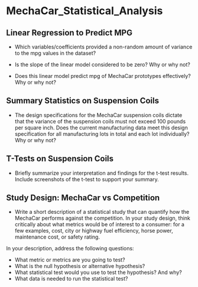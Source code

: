 # MechaCar_Statistical_Analysis



## Linear Regression to Predict MPG

* Which variables/coefficients provided a non-random amount of variance to the mpg values in the dataset?



* Is the slope of the linear model considered to be zero? Why or why not?



* Does this linear model predict mpg of MechaCar prototypes effectively? Why or why not?



## Summary Statistics on Suspension Coils

* The design specifications for the MechaCar suspension coils dictate that the variance of the suspension coils must not exceed 100 pounds per square inch. Does the current manufacturing data meet this design specification for all manufacturing lots in total and each lot individually? Why or why not?



## T-Tests on Suspension Coils

* Briefly summarize your interpretation and findings for the t-test results. Include screenshots of the t-test to support your summary.



## Study Design: MechaCar vs Competition

* Write a short description of a statistical study that can quantify how the MechaCar performs against the competition. In your study design, think critically about what metrics would be of interest to a consumer: for a few examples, cost, city or highway fuel efficiency, horse power, maintenance cost, or safety rating.

In your description, address the following questions:
- What metric or metrics are you going to test?
- What is the null hypothesis or alternative hypothesis?
- What statistical test would you use to test the hypothesis? And why?
- What data is needed to run the statistical test?
